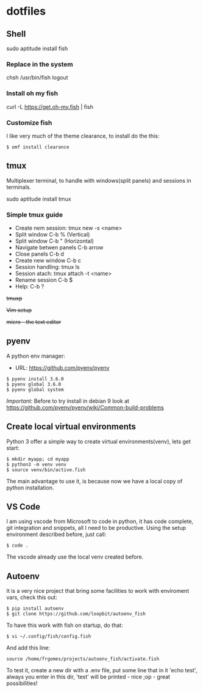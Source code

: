 # dotfiles

## Shell
sudo aptitude install fish

### Replace in the system
chsh /usr/bin/fish
logout

### Install oh my fish
curl -L https://get.oh-my.fish | fish

### Customize fish
I like very much of the theme clearance, to install do the this:
```
$ omf install clearance
```

## tmux
Multiplexer terminal, to handle with windows(split panels) and sessions in terminals.

sudo aptitude install tmux

### Simple tmux guide

  * Create nem session: tmux new -s \<name\>
  * Split window C-b % (Vertical)
  * Split window C-b " (Horizontal)
  * Navigate betwen panels C-b arrow
  * Close panels C-b d
  * Create new window C-b c
  * Session handling: tmux ls
  * Session atach: tmux  attach -t \<name\>
  * Rename session C-b $
  * Help: C-b ?

~~tmuxp~~

~~Vim setup~~

~~micro - the text editor~~ 


## pyenv
A python env manager:

  * URL: https://github.com/pyenv/pyenv


```
$ pyenv install 3.6.0
$ pyenv global 3.6.0
$ pyenv global system
```

*Important:* Before to try install in debian 9 look at https://github.com/pyenv/pyenv/wiki/Common-build-problems  

## Create local virtual environments
Python 3 offer a simple way to create virtual environments(venv), lets get start:

```
$ mkdir myapp; cd myapp
$ python3 -m venv venv
$ source venv/bin/active.fish
```

The main advantage to use it, is because now we have a local copy of python installation.

## VS Code
I am using vscode from Microsoft to code in python, it has code complete, git integration and snippets, all I need to be productive.
Using the setup environment described before, just call:

```
$ code .
```

The vscode already use the local venv created before.

## Autoenv

It is a very nice project that bring some facilities to work with enviroment vars, check this out:

```
$ pip install autoenv
$ git clone https://github.com/loopbit/autoenv_fish
```

To have this work with fish on startup, do that:
```
$ vi ~/.config/fish/config.fish
```

And add this line:
```
source /home/frgomes/projects/autoenv_fish/activate.fish
```
To test it, create a new dir with a .env file, put some line that in it 'echo test', always you enter in this dir, 'test' will be printed - nice ;op - great possibilities!
 